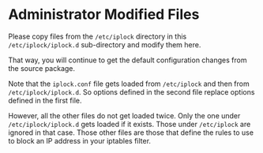 
Administrator Modified Files
============================

Please copy files from the `/etc/iplock` directory in this `/etc/iplock/iplock.d`
sub-directory and modify them here.

That way, you will continue to get the default configuration changes from
the source package.

Note that the `iplock.conf` file gets loaded from `/etc/iplock` and then
from `/etc/iplock/iplock.d`. So options defined in the second file replace
options defined in the first file.

However, all the other files do not get loaded twice. Only the one under
`/etc/iplock/iplock.d` gets loaded if it exists. Those under `/etc/iplock`
are ignored in that case. Those other files are those that define the
rules to use to block an IP address in your iptables filter.

